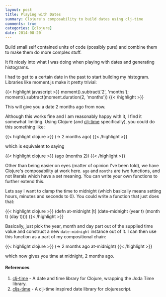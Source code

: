 ```yaml
---
layout: post
title: Playing with Dates
summary: Clojure's composability to build dates using clj-time
comments: true
categories: [clojure]
date: 2014-08-20
---
```


Build small self contained units of code (possibly pure) and combine them to make them do more complex stuff.

It fit nicely into what I was doing when playing with dates and generating histograms.

I had to get to a certain date in the past to start building my histogram.  Libraries like moment.js make it pretty trivial:

{{<  highlight javascript  >}}
moment().subtract('2', 'months');
moment().subtract(moment.duration(2, 'months'))
{{< /highlight >}}
   
This will give you a date 2 months ago from now.

Although this works fine and I am reasonably happy with it, I find it somewhat limiting.  Using Clojure (and [clj-time] specifically), you could do this something like:

{{<  highlight clojure  >}}
(-> 2 months ago)
{{< /highlight >}}
    
which is equivalent to saying

{{<  highlight clojure  >}}
(ago (months 2))
{{< /highlight >}}
    
Other than being easier on eyes (matter of opinion I've been told), we have Clojure's composability at work here.  `ago` and `months` are two functions, and not literals which have a set meaning.  You can write your own functions to further extend this.

Lets say I want to clamp the time to midnight (which basically means setting hours, minutes and seconds to 0).  You could write a function that just does that:

{{<  highlight clojure  >}}
(defn at-midnight [t]
  (date-midnight 
    (year t)
    (month t)
    (day t))))
{{< /highlight >}}

Basically, just pick the year, month and day part out of the supplied time value and construct a new `date-midnight` instance out of it.  I can then use this function as a part of my compositional chain:

{{<  highlight clojure  >}}
(-> 2 months ago at-midnight)
{{< /highlight >}}
    
which now gives you time at midnight, 2 months ago.

#### References

1. [clj-time] - A date and time library for Clojure, wrapping the Joda Time library.
2. [cljs-time] - A clj-time inspired date library for clojurescript.

[clj-time]: https://github.com/clj-time/clj-time "clj-time"
[cljs-time]: https://github.com/andrewmcveigh/cljs-time "cljs-time"
